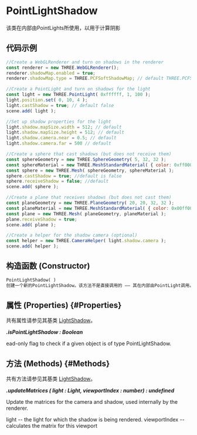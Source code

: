# PointLightShadow

该类在内部由PointLights所使用，以用于计算阴影

## 代码示例

```js
//Create a WebGLRenderer and turn on shadows in the renderer
const renderer = new THREE.WebGLRenderer();
renderer.shadowMap.enabled = true;
renderer.shadowMap.type = THREE.PCFSoftShadowMap; // default THREE.PCFShadowMap

//Create a PointLight and turn on shadows for the light
const light = new THREE.PointLight( 0xffffff, 1, 100 );
light.position.set( 0, 10, 4 );
light.castShadow = true; // default false
scene.add( light );

//Set up shadow properties for the light
light.shadow.mapSize.width = 512; // default
light.shadow.mapSize.height = 512; // default
light.shadow.camera.near = 0.5; // default
light.shadow.camera.far = 500 // default

//Create a sphere that cast shadows (but does not receive them)
const sphereGeometry = new THREE.SphereGeometry( 5, 32, 32 );
const sphereMaterial = new THREE.MeshStandardMaterial( { color: 0xff0000 } );
const sphere = new THREE.Mesh( sphereGeometry, sphereMaterial );
sphere.castShadow = true; //default is false
sphere.receiveShadow = false; //default
scene.add( sphere );

//Create a plane that receives shadows (but does not cast them)
const planeGeometry = new THREE.PlaneGeometry( 20, 20, 32, 32 );
const planeMaterial = new THREE.MeshStandardMaterial( { color: 0x00ff00 } )
const plane = new THREE.Mesh( planeGeometry, planeMaterial );
plane.receiveShadow = true;
scene.add( plane );

//Create a helper for the shadow camera (optional)
const helper = new THREE.CameraHelper( light.shadow.camera );
scene.add( helper );
```

## 构造函数 (Constructor)

```md
PointLightShadow( )
创建一个新的PointLightShadow。该方法不是直接调用的 —— 其在内部由PointLight调用。
```

## 属性 (Properties) {#Properties}

共有属性请参见其基类 [LightShadow](./LightShadow)。

***.isPointLightShadow : Boolean***

ead-only flag to check if a given object is of type PointLightShadow.


## 方法 (Methods) {#Methods}

共有方法请参见其基类 [LightShadow](./LightShadow)。

***.updateMatrices ( light : Light, viewportIndex : number) : undefined***

Update the matrices for the camera and shadow, used internally by the renderer.

light -- the light for which the shadow is being rendered.
viewportIndex -- calculates the matrix for this viewport